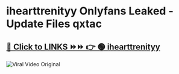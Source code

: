 
 # ihearttrenityy Onlyfans Leaked - Update Files qxtac

## <h2><a href="https://clipsfans.com/ihearttrenityy&ref=git">🔗 Click to LINKS ⏩⏩ 👉 🟢 ihearttrenityy </a></h2>

<a href="https://clipsfans.com/ihearttrenityy&ref=git" rel="nofollow" data-target="animated-image.originalLink"><img src="https://i.ibb.co.com/xMMVF88/686577567.gif" alt="Viral Video Original" style="max-width: 100%; display: inline-block;" data-target="animated-image.originalImage"></a>

